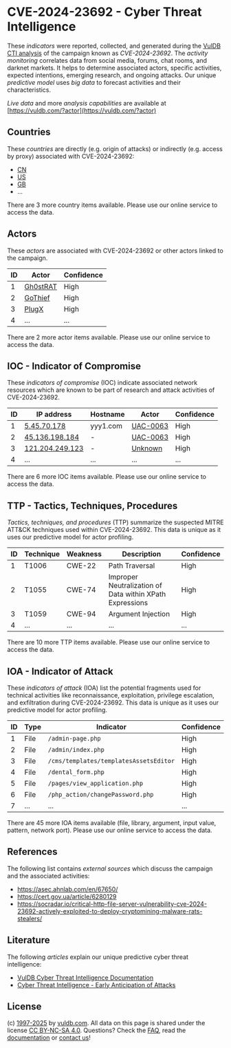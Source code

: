 # CVE-2024-23692 - Cyber Threat Intelligence

These _indicators_ were reported, collected, and generated during the [VulDB CTI analysis](https://vuldb.com/?kb.cti) of the campaign known as _CVE-2024-23692_. The _activity monitoring_ correlates data from social media, forums, chat rooms, and darknet markets. It helps to determine associated actors, specific activities, expected intentions, emerging research, and ongoing attacks. Our unique _predictive model_ uses _big data_ to forecast activities and their characteristics.

_Live data_ and more _analysis capabilities_ are available at [https://vuldb.com/?actor](https://vuldb.com/?actor)

## Countries

These _countries_ are directly (e.g. origin of attacks) or indirectly (e.g. access by proxy) associated with CVE-2024-23692:

* [CN](https://vuldb.com/?country.cn)
* [US](https://vuldb.com/?country.us)
* [GB](https://vuldb.com/?country.gb)
* ...

There are 3 more country items available. Please use our online service to access the data.

## Actors

These _actors_ are associated with CVE-2024-23692 or other actors linked to the campaign.

ID | Actor | Confidence
-- | ----- | ----------
1 | [Gh0stRAT](https://vuldb.com/?actor.gh0strat) | High
2 | [GoThief](https://vuldb.com/?actor.gothief) | High
3 | [PlugX](https://vuldb.com/?actor.plugx) | High
4 | ... | ...

There are 2 more actor items available. Please use our online service to access the data.

## IOC - Indicator of Compromise

These _indicators of compromise_ (IOC) indicate associated network resources which are known to be part of research and attack activities of CVE-2024-23692.

ID | IP address | Hostname | Actor | Confidence
-- | ---------- | -------- | ----- | ----------
1 | [5.45.70.178](https://vuldb.com/?ip.5.45.70.178) | yyy1.com | [UAC-0063](https://vuldb.com/?actor.uac-0063) | High
2 | [45.136.198.184](https://vuldb.com/?ip.45.136.198.184) | - | [UAC-0063](https://vuldb.com/?actor.uac-0063) | High
3 | [121.204.249.123](https://vuldb.com/?ip.121.204.249.123) | - | [Unknown](https://vuldb.com/?actor.unknown) | High
4 | ... | ... | ... | ...

There are 6 more IOC items available. Please use our online service to access the data.

## TTP - Tactics, Techniques, Procedures

_Tactics, techniques, and procedures_ (TTP) summarize the suspected MITRE ATT&CK techniques used within CVE-2024-23692. This data is unique as it uses our predictive model for actor profiling.

ID | Technique | Weakness | Description | Confidence
-- | --------- | -------- | ----------- | ----------
1 | T1006 | CWE-22 | Path Traversal | High
2 | T1055 | CWE-74 | Improper Neutralization of Data within XPath Expressions | High
3 | T1059 | CWE-94 | Argument Injection | High
4 | ... | ... | ... | ...

There are 10 more TTP items available. Please use our online service to access the data.

## IOA - Indicator of Attack

These _indicators of attack_ (IOA) list the potential fragments used for technical activities like reconnaissance, exploitation, privilege escalation, and exfiltration during CVE-2024-23692. This data is unique as it uses our predictive model for actor profiling.

ID | Type | Indicator | Confidence
-- | ---- | --------- | ----------
1 | File | `/admin-page.php` | High
2 | File | `/admin/index.php` | High
3 | File | `/cms/templates/templatesAssetsEditor` | High
4 | File | `/dental_form.php` | High
5 | File | `/pages/view_application.php` | High
6 | File | `/php_action/changePassword.php` | High
7 | ... | ... | ...

There are 45 more IOA items available (file, library, argument, input value, pattern, network port). Please use our online service to access the data.

## References

The following list contains _external sources_ which discuss the campaign and the associated activities:

* https://asec.ahnlab.com/en/67650/
* https://cert.gov.ua/article/6280129
* https://socradar.io/critical-http-file-server-vulnerability-cve-2024-23692-actively-exploited-to-deploy-cryptomining-malware-rats-stealers/

## Literature

The following _articles_ explain our unique predictive cyber threat intelligence:

* [VulDB Cyber Threat Intelligence Documentation](https://vuldb.com/?kb.cti)
* [Cyber Threat Intelligence - Early Anticipation of Attacks](https://www.scip.ch/en/?labs.20201022)

## License

(c) [1997-2025](https://vuldb.com/?kb.changelog) by [vuldb.com](https://vuldb.com/?kb.about). All data on this page is shared under the license [CC BY-NC-SA 4.0](https://creativecommons.org/licenses/by-nc-sa/4.0/). Questions? Check the [FAQ](https://vuldb.com/?kb.faq), read the [documentation](https://vuldb.com/?kb) or [contact us](https://vuldb.com/?contact)!
